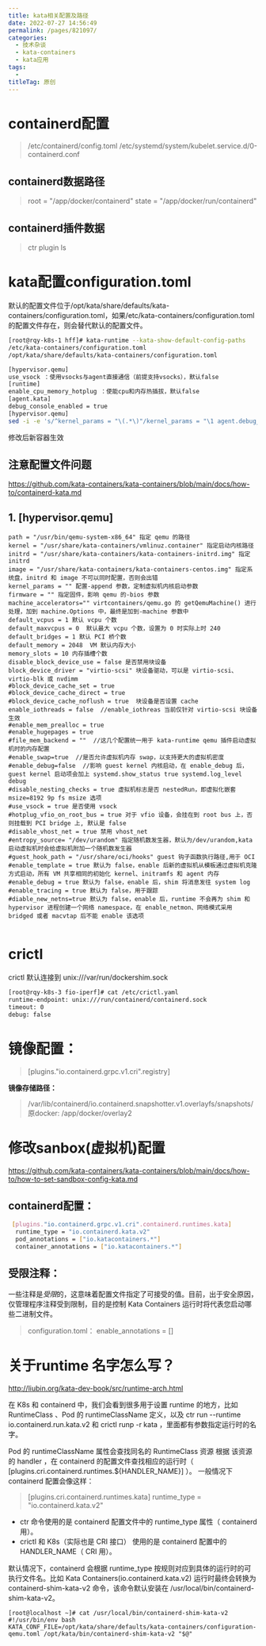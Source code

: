 ```yaml
---
title: kata相关配置及路径
date: 2022-07-27 14:56:49
permalink: /pages/821097/
categories:
  - 技术杂谈
  - kata-containers
  - kata应用
tags:
  - 
titleTag: 原创
---
```

 
# containerd配置

> /etc/containerd/config.toml
> /etc/systemd/system/kubelet.service.d/0-containerd.conf

## containerd数据路径
> root = "/app/docker/containerd"
> state = "/app/docker/run/containerd"


## containerd插件数据
> ctr plugin ls

 

# kata配置configuration.toml

默认的配置文件位于/opt/kata/share/defaults/kata-containers/configuration.toml，如果/etc/kata-containers/configuration.toml的配置文件存在，则会替代默认的配置文件。

```bash
[root@rqy-k8s-1 hff]# kata-runtime --kata-show-default-config-paths
/etc/kata-containers/configuration.toml
/opt/kata/share/defaults/kata-containers/configuration.toml
```

```bash
[hypervisor.qemu]
use_vsock ：使用vsocks与agent直接通信（前提支持vsocks），默认false 
[runtime]
enable_cpu_memory_hotplug ：使能cpu和内存热插拔，默认false
[agent.kata]
debug_console_enabled = true
[hypervisor.qemu]
sed -i -e 's/^kernel_params = "\(.*\)"/kernel_params = "\1 agent.debug_console"/g' "${kata_configuration_file}"
```

修改后新容器生效

## 注意配置文件问题
https://github.com/kata-containers/kata-containers/blob/main/docs/how-to/containerd-kata.md

## 1. [hypervisor.qemu]
```
path = "/usr/bin/qemu-system-x86_64" 指定 qemu 的路径
kernel = "/usr/share/kata-containers/vmlinuz.container" 指定启动内核路径
initrd = "/usr/share/kata-containers/kata-containers-initrd.img" 指定 initrd
image = "/usr/share/kata-containers/kata-containers-centos.img" 指定系统盘，initrd 和 image 不可以同时配置，否则会出错
kernel_params = "" 配置-append 参数，定制虚拟机内核启动参数
firmware = "" 指定固件，影响 qemu 的-bios 参数
machine_accelerators="" virtcontainers/qemu.go 的 getQemuMachine() 进行处理，加到 machine.Options 中，最终是加到-machine 参数中
default_vcpus = 1 默认 vcpu 个数
default_maxvcpus = 0  默认最大 vcpu 个数，设置为 0 时实际上时 240
default_bridges = 1 默认 PCI 桥个数
default_memory = 2048  VM 默认内存大小
memory_slots = 10 内存插槽个数
disable_block_device_use = false 是否禁用块设备
block_device_driver = "virtio-scsi" 块设备驱动，可以是 virtio-scsi、virtio-blk 或 nvdimm
#block_device_cache_set = true
#block_device_cache_direct = true
#block_device_cache_noflush = true  块设备是否设置 cache
enable_iothreads = false  //enable_iothreas 当前仅针对 virtio-scsi 块设备生效
#enable_mem_prealloc = true
#enable_hugepages = true
#file_mem_backend = ""  //这几个配置统一用于 kata-runtime qemu 插件启动虚拟机时的内存配置
#enable_swap=true  //是否允许虚拟机内存 swap，以支持更大的虚拟机密度
#enable_debug=false  //影响 guest kernel 内核启动，在 enable_debug 后，guest kernel 启动项会加上 systemd.show_status true systemd.log_level debug
#disable_nesting_checks = true 虚拟机标志是否 nestedRun，即虚拟化嵌套
msize=8192 9p fs msize 选项
#use_vsock = true 是否使用 vsock
#hotplug_vfio_on_root_bus = true 对于 vfio 设备，会挂在到 root bus 上，否则挂载到 PCI bridge 上, 默认是 false
#disable_vhost_net = true 禁用 vhost_net
#entropy_source= "/dev/urandom" 指定随机数发生器，默认为/dev/urandom,kata 启动虚拟机时会给虚拟机附加一个随机数发生器
#guest_hook_path = "/usr/share/oci/hooks" guest 钩子函数执行路径,用于 OCI
#enable_template = true 默认为 false，enable 后新的虚拟机从模板通过虚拟机克隆方式启动，所有 VM 共享相同的初始化 kernel、initramfs 和 agent 内存
#enable_debug = true 默认为 false，enable 后，shim 将消息发往 system log
#enable_tracing = true 默认为 false，用于跟踪
#diable_new_netns=true 默认为 false，enable 后，runtime 不会再为 shim 和 hypervisor 进程创建一个网络 namespace，在 enable_netmon、网络模式采用 bridged 或者 macvtap 后不能 enable 该选项


```

# crictl

crictl 默认连接到 unix:///var/run/dockershim.sock

```bash
[root@rqy-k8s-3 fio-iperf]# cat /etc/crictl.yaml
runtime-endpoint: unix:///run/containerd/containerd.sock
timeout: 0
debug: false
```




# 镜像配置：

> [plugins."io.containerd.grpc.v1.cri".registry]

**镜像存储路径：**
> /var/lib/containerd/io.containerd.snapshotter.v1.overlayfs/snapshots/
   原docker: 
   /app/docker/overlay2


# 修改sanbox(虚拟机)配置

https://github.com/kata-containers/kata-containers/blob/main/docs/how-to/how-to-set-sandbox-config-kata.md

## containerd配置：
```bash
​ [plugins."io.containerd.grpc.v1.cri".containerd.runtimes.kata]
​  runtime_type = "io.containerd.kata.v2"
​  pod_annotations = ["io.katacontainers.*"]
​  container_annotations = ["io.katacontainers.*"]
```
## 受限注释：

一些注释是*受限*的，这意味着配置文件指定了可接受的值。目前，出于安全原因，仅管理程序注释受到限制，目的是控制 Kata Containers 运行时将代表您启动哪些二进制文件。

> configuration.toml：
  enable_annotations = []


# 关于runtime 名字怎么写？
http://liubin.org/kata-dev-book/src/runtime-arch.html

在 K8s 和 containerd 中，我们会看到很多用于设置 runtime 的地方，比如 RuntimeClass 、Pod 的 runtimeClassName 定义，以及 ctr run --runtime io.containerd.run.kata.v2 和 crictl runp -r kata ，里面都有参数指定运行时的名字。

Pod 的 runtimeClassName 属性会查找同名的 RuntimeClass 资源
根据 该资源的 handler ，在 containerd 的配置文件查找相应的运行时（ [plugins.cri.containerd.runtimes.${HANDLER_NAME}] ）。
一般情况下 containerd 配置会像这样：

>[plugins.cri.containerd.runtimes.kata]
  runtime_type = "io.containerd.kata.v2"
- ctr 命令使用的是 containerd 配置文件中的 runtime_type 属性（ containerd 用）。
- crictl 和 K8s（实际也是 CRI 接口） 使用的是 containerd 配置中的 HANDLER_NAME（ CRI 用）。

默认情况下，containerd 会根据 runtime_type 按规则对应到具体的运行时的可执行文件名。比如 Kata Containers(io.containerd.kata.v2) 运行时最终会转换为 containerd-shim-kata-v2 命令，该命令默认安装在 /usr/local/bin/containerd-shim-kata-v2。

```
[root@localhost ~]# cat /usr/local/bin/containerd-shim-kata-v2
#!/usr/bin/env bash
KATA_CONF_FILE=/opt/kata/share/defaults/kata-containers/configuration-qemu.toml /opt/kata/bin/containerd-shim-kata-v2 "$@"
```

